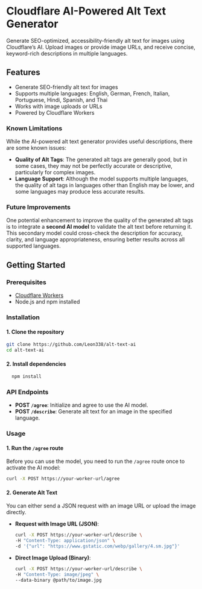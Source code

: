# Cloudflare AI-Powered Alt Text Generator

Generate SEO-optimized, accessibility-friendly alt text for images using Cloudflare’s AI. Upload images or provide image URLs, and receive concise, keyword-rich descriptions in multiple languages.

## Features
- Generate SEO-friendly alt text for images
- Supports multiple languages: English, German, French, Italian, Portuguese, Hindi, Spanish, and Thai
- Works with image uploads or URLs
- Powered by Cloudflare Workers

### Known Limitations

While the AI-powered alt text generator provides useful descriptions, there are some known issues:
- **Quality of Alt Tags**: The generated alt tags are generally good, but in some cases, they may not be perfectly accurate or descriptive, particularly for complex images.
- **Language Support**: Although the model supports multiple languages, the quality of alt tags in languages other than English may be lower, and some languages may produce less accurate results.

### Future Improvements

One potential enhancement to improve the quality of the generated alt tags is to integrate a **second AI model** to validate the alt text before returning it. This secondary model could cross-check the description for accuracy, clarity, and language appropriateness, ensuring better results across all supported languages.


## Getting Started

### Prerequisites
- [Cloudflare Workers](https://workers.cloudflare.com/)
- Node.js and npm installed

### Installation
#### 1. Clone the repository
   ```bash
   git clone https://github.com/Leon338/alt-text-ai
   cd alt-text-ai
   ```
#### 2. Install dependencies
 ```bash
   npm install
   ```
### API Endpoints
- **POST `/agree`**: Initialize and agree to use the AI model.
- **POST `/describe`**: Generate alt text for an image in the specified language.
### Usage
#### 1. Run the `/agree` route
Before you can use the model, you need to run the `/agree` route once to activate the AI model:
```bash
curl -X POST https://your-worker-url/agree
```
#### 2. Generate Alt Text
You can either send a JSON request with an image URL or upload the image directly.

- **Request with Image URL (JSON)**:
   ```bash
   curl -X POST https://your-worker-url/describe \
   -H "Content-Type: application/json" \
   -d '{"url": "https://www.gstatic.com/webp/gallery/4.sm.jpg"}'
   ```
- **Direct Image Upload (Binary)**:
   ```bash
   curl -X POST https://your-worker-url/describe \
  -H "Content-Type: image/jpeg" \
  --data-binary @path/to/image.jpg
   ```
   
